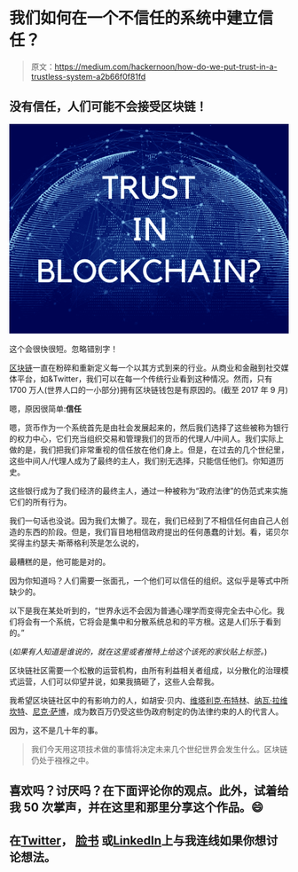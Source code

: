 # 我们如何在一个不信任的系统中建立信任？

> 原文：<https://medium.com/hackernoon/how-do-we-put-trust-in-a-trustless-system-a2b66f0f81fd>

## 没有信任，人们可能不会接受区块链！

![](img/46393510ff409a5a043679805ba0dc20.png)

这个会很快很短。忽略错别字！

[区块链](https://hackernoon.com/tagged/blockchain)一直在粉碎和重新定义每一个以其方式到来的行业。从商业和金融到社交媒体平台，如&Twitter，我们可以在每一个传统行业看到这种情况。然而，只有 1700 万人(世界人口的一小部分)拥有区块链钱包是有原因的。(截至 2017 年 9 月)

嗯，原因很简单:**信任**

嗯，货币作为一个系统首先是由社会发展起来的，然后我们选择了这些被称为银行的权力中心，它们充当组织交易和管理我们的货币的代理人/中间人。我们实际上做的是，我们把我们非常重视的信任放在他们身上。但是，在过去的几个世纪里，这些中间人/代理人成为了最终的主人，我们别无选择，只能信任他们。你知道历史。

这些银行成为了我们经济的最终主人，通过一种被称为“政府法律”的伪范式来实施它们的所有行为。

我们一句话也没说。因为我们太懒了。现在，我们已经到了不相信任何由自己人创造的东西的阶段。但是，我们盲目地相信政府提出的任何愚蠢的计划。看，诺贝尔奖得主约瑟夫·斯蒂格利茨是怎么说的，

最糟糕的是，他可能是对的。

因为你知道吗？人们需要一张面孔，一个他们可以信任的组织。这似乎是等式中所缺少的。

以下是我在某处听到的，“世界永远不会因为普通心理学而变得完全去中心化。我们将会有一个系统，它将会是集中和分散系统总和的平方根。这是人们乐于看到的。”

(*如果有人知道是谁说的，就在这里或者推特上给这个该死的家伙贴上标签。*)

区块链社区需要一个松散的运营机构，由所有利益相关者组成，以分散化的治理模式运营，人们可以仰望并说，如果我搞砸了，这些人会帮我。

我希望区块链社区中的有影响力的人，如胡安·贝内、[维塔利克·布特林](https://medium.com/u/587a00dbce51?source=post_page-----a2b66f0f81fd--------------------------------)、[纳瓦·拉维坎特](https://medium.com/u/67f5049293c7?source=post_page-----a2b66f0f81fd--------------------------------)、[尼克·萨博](https://twitter.com/NickSzabo4)，成为数百万仍受这些伪政府制定的伪法律约束的人的代言人。

因为，这不是几十年的事。

> 我们今天用这项技术做的事情将决定未来几个世纪世界会发生什么。区块链仍处于襁褓之中。

## 喜欢吗？讨厌吗？在下面评论你的观点。此外，试着给我 50 次掌声，并在这里和那里分享这个作品。😄

## **在**[**Twitter**](http://twitter.com/ankitkr0)**，** [**脸书**](http://facebook.com/ankitkumar133) **或**[**LinkedIn**](https://www.linkedin.com/in/ankit-kumar-170581bb/)**上与我连线如果你想讨论想法。**